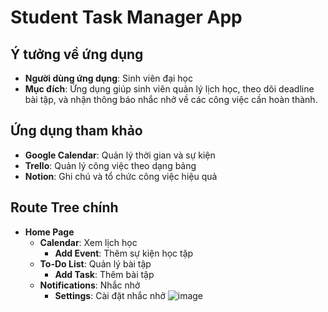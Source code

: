 # Student Task Manager App

## **Ý tưởng về ứng dụng**

- **Người dùng ứng dụng**: Sinh viên đại học
- **Mục đích**: Ứng dụng giúp sinh viên quản lý lịch học, theo dõi deadline bài tập, và nhận thông báo nhắc nhở về các công việc cần hoàn thành.

## **Ứng dụng tham khảo**
- **Google Calendar**: Quản lý thời gian và sự kiện
- **Trello**: Quản lý công việc theo dạng bảng
- **Notion**: Ghi chú và tổ chức công việc hiệu quả

## **Route Tree chính**
- **Home Page**
  - **Calendar**: Xem lịch học
    - **Add Event**: Thêm sự kiện học tập
  - **To-Do List**: Quản lý bài tập
    - **Add Task**: Thêm bài tập
  - **Notifications**: Nhắc nhở
    - **Settings**: Cài đặt nhắc nhở
![image](https://github.com/user-attachments/assets/6f03bb99-502e-4b3b-9aa5-47e0dcb2f615)

